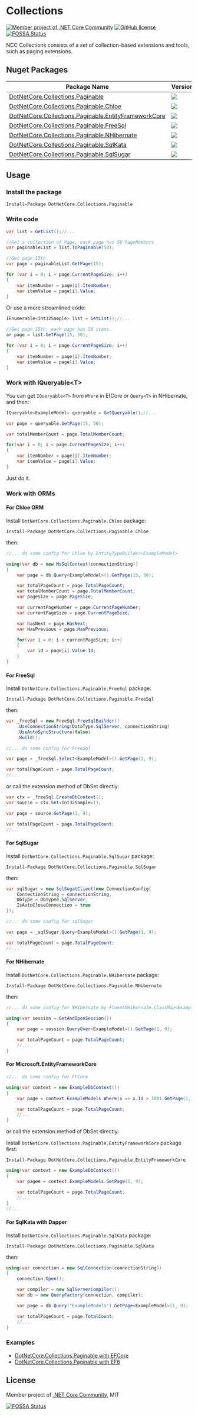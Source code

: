 # Collections

[![Member project of .NET Core Community](https://img.shields.io/badge/member%20project%20of-NCC-9e20c9.svg)](https://github.com/dotnetcore)
[![GitHub license](https://img.shields.io/badge/license-MIT-blue.svg)](https://raw.githubusercontent.com/dotnetcore/CAP/master/LICENSE.txt)
[![FOSSA Status](https://app.fossa.io/api/projects/git%2Bgithub.com%2Fdotnetcore%2FCollections.svg?type=shield)](https://app.fossa.io/projects/git%2Bgithub.com%2Fdotnetcore%2FCollections?ref=badge_shield)

NCC Collections consists of a set of collection-based extensions and tools, such as paging extensions.

## Nuget Packages

| Package Name                                                                                                                                 | Version                                                                                      | Downloads                                                                                     |
| -------------------------------------------------------------------------------------------------------------------------------------------- | -------------------------------------------------------------------------------------------- | --------------------------------------------------------------------------------------------- |
| [DotNetCore.Collections.Paginable](https://www.nuget.org/packages/DotNetCore.Collections.Paginable/)                                         | ![](https://img.shields.io/nuget/v/DotNetCore.Collections.Paginable.svg)                     | ![](https://img.shields.io/nuget/dt/DotNetCore.Collections.Paginable.svg)                     |
| [DotNetCore.Collections.Paginable.Chloe](https://www.nuget.org/packages/DotNetCore.Collections.Paginable.Chloe/)                             | ![](https://img.shields.io/nuget/v/DotNetCore.Collections.Paginable.Chloe.svg)               | ![](https://img.shields.io/nuget/dt/DotNetCore.Collections.Paginable.Chloe.svg)               |
| [DotNetCore.Collections.Paginable.EntityFrameworkCore](https://www.nuget.org/packages/DotNetCore.Collections.Paginable.EntityFrameworkCore/) | ![](https://img.shields.io/nuget/v/DotNetCore.Collections.Paginable.EntityFrameworkCore.svg) | ![](https://img.shields.io/nuget/dt/DotNetCore.Collections.Paginable.EntityFrameworkCore.svg) |
| [DotNetCore.Collections.Paginable.FreeSql](https://www.nuget.org/packages/DotNetCore.Collections.Paginable.FreeSql/)                         | ![](https://img.shields.io/nuget/v/DotNetCore.Collections.Paginable.FreeSql.svg)             | ![](https://img.shields.io/nuget/dt/DotNetCore.Collections.Paginable.FreeSql.svg)             |
| [DotNetCore.Collections.Paginable.NHibernate](https://www.nuget.org/packages/DotNetCore.Collections.Paginable.NHibernate/)                   | ![](https://img.shields.io/nuget/v/DotNetCore.Collections.Paginable.NHibernate.svg)          | ![](https://img.shields.io/nuget/dt/DotNetCore.Collections.Paginable.NHibernate.svg)          |
| [DotNetCore.Collections.Paginable.SqlKata](https://www.nuget.org/packages/DotNetCore.Collections.Paginable.SqlKata/)                         | ![](https://img.shields.io/nuget/v/DotNetCore.Collections.Paginable.SqlKata.svg)             | ![](https://img.shields.io/nuget/dt/DotNetCore.Collections.Paginable.SqlKata.svg)             |
| [DotNetCore.Collections.Paginable.SqlSugar](https://www.nuget.org/packages/DotNetCore.Collections.Paginable.SqlSugar/)                       | ![](https://img.shields.io/nuget/v/DotNetCore.Collections.Paginable.SqlSugar.svg)            | ![](https://img.shields.io/nuget/dt/DotNetCore.Collections.Paginable.SqlSugar.svg)            |

## Usage

### Install the package

```
Install-Package DotNetCore.Collections.Paginable
```

### Write code

```c#
var list = GetList();//...

//Get a collection of Page, each page has 50 PageMembers
var paginableList = list.ToPaginable(50);

//Get page 15th
var page = paginableList.GetPage(15);

for (var i = 0; i < page.CurrentPageSize; i++)
{
    var itemNumber = page[i].ItemNumber;
    var itemValue = page[i].Value;
}
```

Or use a more streamlined code:

```c#
IEnumerable<Int32Sample> list = GetList();//...

//Get page 15th, each page has 50 items.
ar page = list.GetPage(15, 50);

for (var i = 0; i < page.CurrentPageSize; i++)
{
    var itemNumber = page[i].ItemNumber;
    var itemValue = page[i].Value;
}
```

### Work with IQueryable&lt;T&gt;

You can get `IQueryable<T>` from `Where` in EfCore or `Query<T>` in NHibernate, and then:

```c#
IQueryable<ExampleModel> queryable = GetQueryable();//...

var page = queryable.GetPage(15, 50);

var totalMemberCount = page.TotalMemberCount;

for(var i = 0; i < page.CurrentPageSize; i++)
{
    var itemNumber = page[i].ItemNumber;
    var itemValue = page[i].Value;
}
```

Just do it.

### Work with ORMs

#### For Chloe ORM

Install `DotNetCore.Collections.Paginable.Chloe` package:

```
Install-Package DotNetCore.Collections.Paginable.Chloe
```

then:

```c#
//... do some config for Chloe by EntityTypeBuilder<ExampleModel>

using(var db = new MsSqlContext(connectionString))
{
    var page = db.Query<ExampleModel>().GetPage(15, 50);

    var totalPageCount = page.TotalPageCount;
    var totalMemberCount = page.TotalMemberCount;
    var pageSize = page.PageSize;

    var currentPageNumber = page.CurrentPageNumber;
    var currentPageSize = page.CurrentPageSize;

    var hasNext = page.HasNext;
    var HasPrevious = page.HasPrevious;

    for(var i = 0; i < currentPageSize; i++)
    {
        var id = page[i].Value.Id;
    }
}
```

#### For FreeSql

Install `DotNetCore.Collections.Paginable.FreeSql` package:

```
Install-Package DotNetCore.Collections.Paginable.FreeSql
```

then:

```c#
var _freeSql = new FreeSql.FreeSqlBuilder()
    .UseConnectionString(DataType.SqlServer, connectionString)
    .UseAutoSyncStructure(false)
    .Build();

//... do some config for FreeSql

var page = _freeSql.Select<ExampleModel>().GetPage(1, 9);

var totalPageCount = page.TotalPageCount;
//...
```

or call the extension method of DbSet directly:

```c#
var ctx = _freeSql.CreateDbContext();
var source = ctx.Set<Int32Sample>();

var page = source.GetPage(1, 9);

var totalPageCount = page.TotalPageCount;
//...
```

#### For SqlSugar

Install `DotNetCore.Collections.Paginable.SqlSugar` package:

```
Install-Package DotNetCore.Collections.Paginable.SqlSugar
```

then:

```c#
var sqlSugar = new SqlSugatClient(new ConnectionConfig{
    ConnectionString = connectionString,
    DbType = DbTypee.SqlServer,
    IsAutoCloseConnection = true
});

//... do some config for sqlSugar

var page = _sqlSugar.Query<ExampleModel>().GetPage(1, 9);

var totalPageCount = page.TotalPageCount;
//...
```

#### For NHibernate

Install `DotNetCore.Collections.Paginable.NHibernate` package:

```
Install-Package DotNetCore.Collections.Paginable.NHibernate
```

then:

```c#
//... do some config for NHibernate by FluentNHibernate.ClassMap<ExampleModel>

using(var session = GetAndOpenSession())
{
    var page = session.QueryOver<ExampleModel>().GetPage(1, 9);

    var totalPageCount = page.TotalPageCount;
    //...
}
```

#### For Microsoft.EntityFrameworkCore

```c#
//... do come config for EFCore

using(var context = new ExampleDbContext())
{
    var page = context.ExampleModels.Where(x => x.Id > 100).GetPage(1, 9);

    var totalPageCount = page.TotalPageCount;
    //...
}
```

or call the extension method of DbSet directly:

Install `DotNetCore.Collections.Paginable.EntityFrameworkCore` package first:

```
Install-Package DotNetCore.Collections.Paginable.EntityFrameworkCore
```

```c#
using(var context = new ExampleDbContext())
{
    var pagee = context.ExampleModels.GetPage(1, 9);

    var totalPageCount = page.TotalPageCount;
    //...
}
//...
```

#### For SqlKata with Dapper

Install `DotNetCore.Collections.Paginable.SqlKata` package:

```
Install-Package DotNetCore.Collections.Paginable.SqlKata
```

then:

```c#
using(var connection = new SqlConnection(connectionString))
{
    connection.Open();

    var compiler = new SqlServerCompiler();
    var db = new QueryFactory(connection, compiler);

    var page = db.Query("ExampleModels").GetPage<ExampleModel>(1, 9);

    var totalPageCount = page.TotalCount;
    //...
}
```

### Examples

- [DotNetCore.Collections.Paginable with EFCore](https://github.com/dotnetcore/Collections/blob/dev/sample/Sample.EfCore/Program.cs)
- [DotNetCore.Collections.Paginable with EF6](https://github.com/dotnetcore/Collections/blob/dev/sample/Sample.Ef/Program.cs)

## License

Member project of [.NET Core Community](https://github.com/dotnetcore), MIT

[![FOSSA Status](https://app.fossa.io/api/projects/git%2Bgithub.com%2Fdotnetcore%2FCollections.svg?type=large)](https://app.fossa.io/projects/git%2Bgithub.com%2Fdotnetcore%2FCollections?ref=badge_large)
